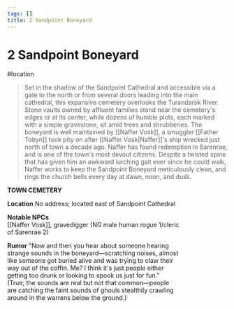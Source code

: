 ```yaml
---
tags: []
title: 2 Sandpoint Boneyard
---
```


# 2 Sandpoint Boneyard

#location

> Set in the shadow of the Sandpoint Cathedral and accessible via a gate to the north or from several doors leading into the main cathedral, this expansive cemetery overlooks the Turandarok River. Stone vaults owned by affluent families stand near the cemetery's edges or at its center, while dozens of humble plots, each marked with a simple gravestone, sit amid trees and shrubberies. The boneyard is well maintained by [[Naffer Vosk]], a smuggler [[Father Tobyn]] took pity on after [[Naffer Vosk|Naffer]]'s ship wrecked just north of town a decade ago. Naffer has found redemption in Sarenrae, and is one of the town's most devout citizens. Despite a twisted spine that has given him an awkward lurching gait ever since he could walk, Naffer works to keep the Sandpoint Boneyard meticulously clean, and rings the church bells every day at dawn, noon, and dusk.

**TOWN CEMETERY**  

**Location** No address; located east of Sandpoint Cathedral  

**Notable NPCs**  
[[Naffer Vosk]], gravedigger (NG male human rogue 1/cleric  
of Sarenrae 2)  

**Rumor** "Now and then you hear about someone hearing  
strange sounds in the boneyard—scratching noises, almost  
like someone got buried alive and was trying to claw their  
way out of the coffin. Me? I think it's just people either  
getting too drunk or looking to spook us just for fun."  
(True; the sounds are real but not that common—people  
are catching the faint sounds of ghouls stealthily crawling  
around in the warrens below the ground.)
